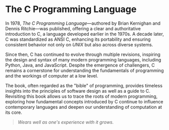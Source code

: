# The C Programming Language

In 1978, *The C Programming Language*—authored by Brian Kernighan and Dennis Ritchie—was published, offering a clear and authoritative introduction to C, a language developed earlier in the 1970s. A decade later, C was standardized as ANSI C, enhancing its portability and ensuring consistent behavior not only on *UNIX* but also across diverse systems.

Since then, C has continued to evolve through multiple revisions, inspiring the design and syntax of many modern programming languages, including Python, Java, and JavaScript. Despite the emergence of challengers, C remains a cornerstone for understanding the fundamentals of programming and the workings of computer at a low level.

The book, often regarded as the "bible" of programming, provides timeless insights into the principles of software design as well as a guide to C. Revisiting this book allows us to trace the roots of modern programming, exploring how fundamental concepts introduced by C continue to influence contemporary languages and deepen our understanding of computation at its core.

> *Wears well as one's experience with it grows.*

